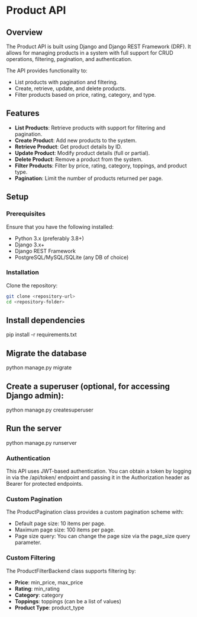 # Product API

## Overview
The Product API is built using Django and Django REST Framework (DRF). It allows for managing products in a system with full support for CRUD operations, filtering, pagination, and authentication.

The API provides functionality to:
- List products with pagination and filtering.
- Create, retrieve, update, and delete products.
- Filter products based on price, rating, category, and type.

## Features
- **List Products**: Retrieve products with support for filtering and pagination.
- **Create Product**: Add new products to the system.
- **Retrieve Product**: Get product details by ID.
- **Update Product**: Modify product details (full or partial).
- **Delete Product**: Remove a product from the system.
- **Filter Products**: Filter by price, rating, category, toppings, and product type.
- **Pagination**: Limit the number of products returned per page.

## Setup

### Prerequisites
Ensure that you have the following installed:
- Python 3.x (preferably 3.8+)
- Django 3.x+
- Django REST Framework
- PostgreSQL/MySQL/SQLite (any DB of choice)

### Installation
Clone the repository:
```bash
git clone <repository-url>
cd <repository-folder>
```

## Install dependencies
pip install -r requirements.txt

## Migrate the database
python manage.py migrate

## Create a superuser (optional, for accessing Django admin):
python manage.py createsuperuser

## Run the server
python manage.py runserver

### Authentication
This API uses JWT-based authentication. You can obtain a token by logging in via the /api/token/ endpoint and passing it in the Authorization header as Bearer <token> for protected endpoints.

### Custom Pagination
The ProductPagination class provides a custom pagination scheme with:

- Default page size: 10 items per page.
- Maximum page size: 100 items per page.
- Page size query: You can change the page size via the page_size query parameter.

### Custom Filtering
The ProductFilterBackend class supports filtering by:

- **Price**: min_price, max_price
- **Rating**: min_rating
- **Category**: category
- **Toppings**: toppings (can be a list of values)
- **Product Type**: product_type

